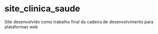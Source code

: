 # site_clinica_saude
Site desenvolvido como trabalho final da cadeira de desenvolvimento para plataformas web
